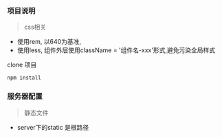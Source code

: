 ### 项目说明
> css相关
- 使用rem, 以640为基准,
- 使用less, 组件外层使用className = '组件名-xxx'形式,避免污染全局样式

clone 项目
```
npm install
```
### 服务器配置
> 静态文件
- server下的static 是根路径